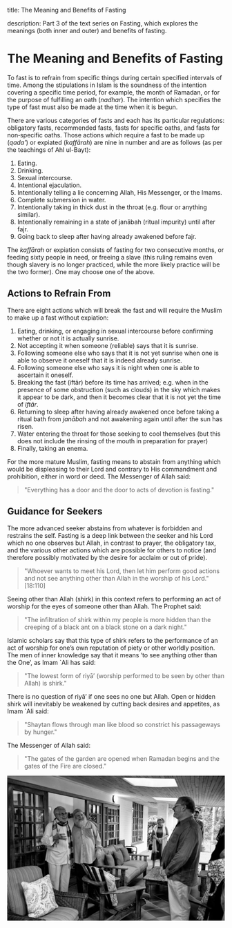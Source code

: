 title: The Meaning and Benefits of Fasting

description: Part 3 of the text series on Fasting, which explores the meanings (both inner and outer) and benefits of fasting.

# The Meaning and Benefits of Fasting

To fast is to refrain from specific things during certain specified intervals of time. Among the stipulations in Islam is the soundness of the intention covering a specific time period, for example, the month of Ramadan, or for the purpose of fulfilling an oath (_nadhar_). The intention which specifies the type of fast must also be made at the time when it is begun.

There are various categories of fasts and each has its particular regulations: obligatory fasts, recommended fasts, fasts for specific oaths, and fasts for non‑specific oaths. Those actions which require a fast to be made up (_qada’_) or expiated (_kaffārah_) are nine in number and are as follows (as per the teachings of Ahl ul-Bayt):

1. Eating.
2. Drinking.
3. Sexual intercourse.
4. Intentional ejaculation.
5. Intentionally telling a lie concerning Allah, His Messenger, or the Imams.
6. Complete submersion in water.
7. Intentionally taking in thick dust in the throat (e.g. flour or anything similar).
8. Intentionally remaining in a state of janābah (ritual impurity) until after fajr.
9. Going back to sleep after having already awakened before fajr.

The _kaffārah_ or expiation consists of fasting for two consecutive months, or feeding sixty people in need, or freeing a slave (this ruling remains even though slavery is no longer practiced, while the more likely practice will be the two former). One may choose one of the above.

## Actions to Refrain From

There are eight actions which will break the fast and will require the Muslim to make up a fast without expiation:

1. Eating, drinking, or engaging in sexual intercourse before confirming whether or not it is actually sunrise.
2. Not accepting it when someone (reliable) says that it is sunrise.
3. Following someone else who says that it is not yet sunrise when one is able to observe it oneself that it is indeed already sunrise.
4. Following someone else who says it is night when one is able to ascertain it oneself.
5. Breaking the fast (iftār) before its time has arrived; e.g. when in the presence of some obstruction (such as clouds) in the sky which makes it appear to be dark, and then it becomes clear that it is not yet the time of _iftār_.
6. Returning to sleep after having already awakened once before taking a ritual bath from _janābah_ and not awakening again until after the sun has risen.
7. Water entering the throat for those seeking to cool themselves (but this does not include the rinsing of the mouth in preparation for prayer)
8. Finally, taking an enema.

For the more mature Muslim, fasting means to abstain from anything which would be displeasing to their Lord and contrary to His commandment and prohibition, either in word or deed. The Messenger of Allah said:

> "Everything has a door and the door to acts of devotion is fasting."

## Guidance for Seekers

The more advanced seeker abstains from whatever is forbidden and restrains the self. Fasting is a deep link between the seeker and his Lord which no one observes but Allah, in contrast to prayer, the obligatory tax, and the various other actions which are possible for others to notice (and therefore possibly motivated by the desire for acclaim or out of pride).

> "Whoever wants to meet his Lord, then let him perform good actions and not see anything other than Allah in the worship of his Lord." [18:110]

Seeing other than Allah (shirk) in this context refers to performing an act of worship for the eyes of someone other than Allah. The Prophet said:

> "The infiltration of shirk within my people is more hidden than the creeping of a black ant on a black stone on a dark night."

Islamic scholars say that this type of shirk refers to the performance of an act of worship for one’s own reputation of piety or other worldly position. The men of inner knowledge say that it means ‘to see anything other than the One’, as Imam `Ali has said:

> "The lowest form of riyā’ (worship performed to be seen by other than Allah) is shirk."

There is no question of riyā’ if one sees no one but Allah. Open or hidden shirk will inevitably be weakened by cutting back desires and appetites, as Imam `Ali said:

> "Shaytan flows through man like blood so constrict his passageways by hunger."

The Messenger of Allah said:

> "The gates of the garden are opened when Ramadan begins and the gates of the Fire are closed."

![Benefitting](../img/sfh_benefits.jpg)